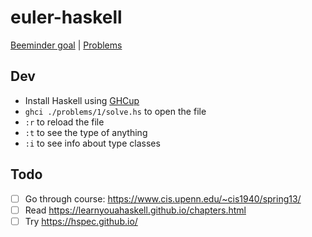 # euler-haskell

[Beeminder goal][0] | [Problems][1]

## Dev

- Install Haskell using [GHCup](https://www.haskell.org/ghcup/)
- `ghci ./problems/1/solve.hs` to open the file
- `:r` to reload the file
- `:t` to see the type of anything
- `:i` to see info about type classes

## Todo

- [ ] Go through course: https://www.cis.upenn.edu/~cis1940/spring13/
- [ ] Read https://learnyouahaskell.github.io/chapters.html
- [ ] Try https://hspec.github.io/

[0]: https://www.beeminder.com/narthur/euler-haskell
[1]: https://projecteuler.net/